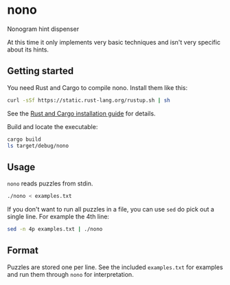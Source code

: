 # nono
Nonogram hint dispenser

At this time it only implements very basic techniques and isn't very specific about its hints.


## Getting started

You need Rust and Cargo to compile nono. Install them like this:
```sh
curl -sSf https://static.rust-lang.org/rustup.sh | sh
```
See the [Rust and Cargo installation guide] for details.

Build and locate the executable:

```sh
cargo build
ls target/debug/nono
```


## Usage

`nono` reads puzzles from stdin.

```sh
./nono < examples.txt
```

If you don't want to run all puzzles in a file, you can use `sed` do pick out a single line.
For example the 4th line:

```sh
sed -n 4p examples.txt | ./nono
```


## Format

Puzzles are stored one per line.
See the included `examples.txt` for examples and run them through `nono` for interpretation.

[Rust and Cargo installation guide]: https://doc.rust-lang.org/cargo/getting-started/installation.html
